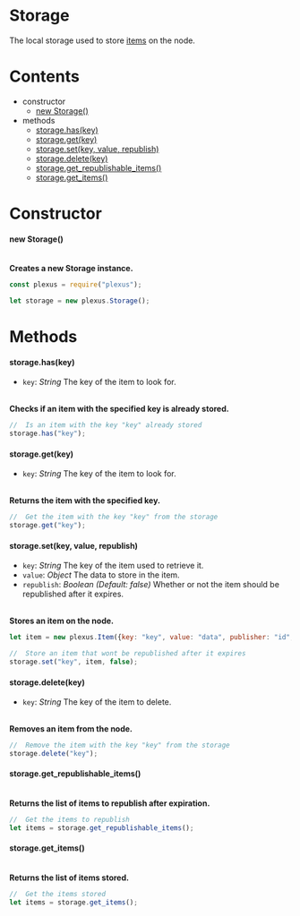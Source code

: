 # **Storage**

The local storage used to store [items](item.md) on the node.

# **Contents**

* constructor
    * [new Storage()](#new-storage)
* methods
    * [storage.has(key)](#storagehaskey)
    * [storage.get(key)](#storagegetkey)
    * [storage.set(key, value, republish)](#storagesetkey-value-republish)
    * [storage.delete(key)](#storagedeletekey)
    * [storage.get_republishable_items()](#storageget_republishable_items)
    * [storage.get_items()](#storageget_items)

# **Constructor**

#### new Storage()

\
**Creates a new Storage instance.**
```js
const plexus = require("plexus");

let storage = new plexus.Storage();
```

# **Methods**

#### storage.has(key)
* `key`: _String_ The key of the item to look for.

\
**Checks if an item with the specified key is already stored.**
```js
//  Is an item with the key "key" already stored
storage.has("key");
```

#### storage.get(key)
* `key`: _String_ The key of the item to look for.

\
**Returns the item with the specified key.**
```js
//  Get the item with the key "key" from the storage
storage.get("key");
```

#### storage.set(key, value, republish)
* `key`: _String_ The key of the item used to retrieve it.
* `value`: _Object_ The data to store in the item.
* `republish`: _Boolean_ _(Default: false)_ Whether or not the item should be republished after it expires.

\
**Stores an item on the node.**
```js
let item = new plexus.Item({key: "key", value: "data", publisher: "id", timestamp: 0});

//  Store an item that wont be republished after it expires
storage.set("key", item, false);
```

#### storage.delete(key)
* `key`: _String_ The key of the item to delete.

\
**Removes an item from the node.**
```js
//  Remove the item with the key "key" from the storage
storage.delete("key");
```

#### storage.get_republishable_items()

\
**Returns the list of items to republish after expiration.**
```js
//  Get the items to republish
let items = storage.get_republishable_items();
```

#### storage.get_items()

\
**Returns the list of items stored.**
```js
//  Get the items stored
let items = storage.get_items();
```